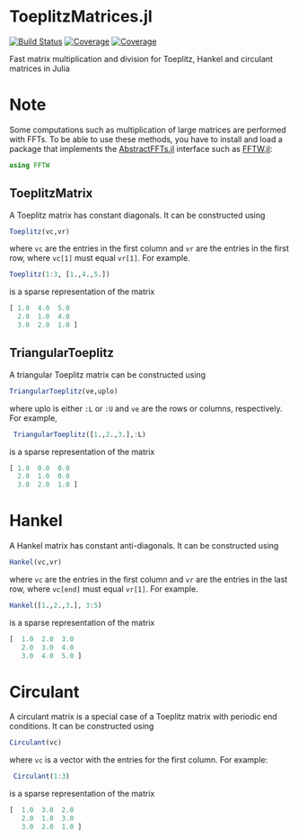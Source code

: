 ToeplitzMatrices.jl
===========

[![Build Status](https://github.com/JuliaMatrices/ToeplitzMatrices.jl/workflows/CI/badge.svg?branch=master)](https://github.com/JuliaMatrices/ToeplitzMatrices.jl/actions/workflows/CI.yml?query=branch%3Amaster)
[![Coverage](https://codecov.io/gh/JuliaMatrices/ToeplitzMatrices.jl/branch/master/graph/badge.svg)](https://codecov.io/gh/JuliaMatrices/ToeplitzMatrices.jl)
[![Coverage](https://coveralls.io/repos/github/JuliaMatrices/ToeplitzMatrices.jl/badge.svg?branch=master)](https://coveralls.io/github/JuliaMatrices/ToeplitzMatrices.jl?branch=master)

Fast matrix multiplication and division
for Toeplitz, Hankel and circulant matrices in Julia

# Note

Some computations such as multiplication of large matrices are performed with FFTs.
To be able to use these methods, you have to install and load a package that implements
the [AbstractFFTs.jl](https://github.com/JuliaMath/AbstractFFTs.jl) interface such
as [FFTW.jl](https://github.com/JuliaMath/FFTW.jl):

```julia
using FFTW
```

## ToeplitzMatrix

A Toeplitz matrix has constant diagonals.  It can be constructed using

```julia
Toeplitz(vc,vr)
```

where `vc` are the entries in the first column and `vr` are the entries in the first row, where `vc[1]` must equal `vr[1]`.  For example.

```julia
Toeplitz(1:3, [1.,4.,5.])
```

is a sparse representation of the matrix

```julia
[ 1.0  4.0  5.0
  2.0  1.0  4.0
  3.0  2.0  1.0 ]
```

## TriangularToeplitz

A triangular Toeplitz matrix can be constructed using

```julia
TriangularToeplitz(ve,uplo)
```

where uplo is either `:L` or `:U` and `ve` are the rows or columns, respectively.  For example,

```julia
 TriangularToeplitz([1.,2.,3.],:L)
 ```

 is a sparse representation of the matrix

 ```julia
 [ 1.0  0.0  0.0
   2.0  1.0  0.0
   3.0  2.0  1.0 ]
 ```

 # Hankel

 A Hankel matrix has constant anti-diagonals.  It can be constructed using

 ```julia
 Hankel(vc,vr)
 ```

 where `vc` are the entries in the first column and `vr` are the entries in the last row, where `vc[end]` must equal `vr[1]`.  For example.

 ```julia
 Hankel([1.,2.,3.], 3:5)
 ```

 is a sparse representation of the matrix

 ```julia
 [  1.0  2.0  3.0
    2.0  3.0  4.0
    3.0  4.0  5.0 ]
 ```


 # Circulant
 
 A circulant matrix is a special case of a Toeplitz matrix with periodic end conditions.
 It can be constructed using
 
 ```julia
 Circulant(vc)
 ```
where `vc` is a vector with the entries for the first column.
For example:
```julia
 Circulant(1:3)
 ```
 is a sparse representation of the matrix

 ```julia
 [  1.0  3.0  2.0
    2.0  1.0  3.0
    3.0  2.0  1.0 ]
 ```
